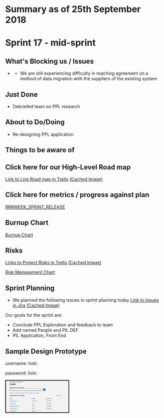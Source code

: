 # Summary as of 25th September 2018 

# Sprint 17 - mid-sprint

## What's Blocking us / Issues
* * We are still experiencing difficulty in reaching agreement on a method of data migration with the suppliers of the existing system 

## Just Done
* Debriefed team on PPL research 

## About to Do/Doing
* Re-designing PPL application

## Things to be aware of

## Click here for our High-Level Road map
[Link to Live Road map in Trello](https://trello.com/b/gDQdE01u/asl-roadmap)    [\(Cached Image\)](graphs/ASLRoadMap25092018.jpg)

## Click here for metrics / progress against plan
[RRRWEEK_SPRINT_RELEASE](graphs/progress25092018.png)

## Burnup Chart

[Burnup Chart](burnup.md)

## Risks
[Links to Project Risks in Trello](https://trello.com/b/VuFuCL7t/risk-register-and-kpis-asl-delivery)    [\(Cached Image\)](graphs/ASLRiskRegister25092018.jpg)

[Risk Management Chart](graphs/risk25092018.png)

## Sprint Planning
* We planned the following issues in sprint planning today [Link to Issues in Jira](https://jira.digital.homeoffice.gov.uk/secure/RapidBoard.jspa?rapidView=261)    [\(Cached Image\)](graphs/sprint25092018.png)

Our goals for the sprint are:
* Conclude PPL Exploration and feedback to team
* Add named People and PIL DEF
* PIL Application, Front End

## Sample Design Prototype
username: holc

password: holc

<a href="https://public-ui.notprod.asl.homeoffice.gov.uk/"><img src="graphs/proto1_19092018.png" alt="HTML5 Icon" width="200" style="border:2px solid black"></a>

